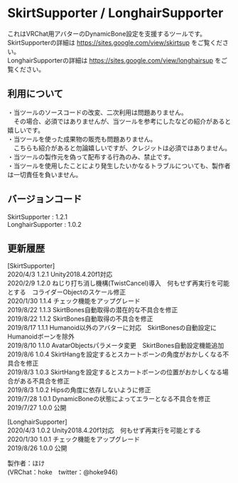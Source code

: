 # SkirtSupporter / LonghairSupporter
これはVRChat用アバターのDynamicBone設定を支援するツールです。  
SkirtSupporterの詳細は https://sites.google.com/view/skirtsup をご覧ください。  
LonghairSupporterの詳細は https://sites.google.com/view/longhairsup をご覧ください。  

## 利用について
・当ツールのソースコードの改変、二次利用は問題ありません。  
　その場合、必須ではありませんが、当ツールを参考にしたなどの紹介があると嬉しいです。  
・当ツールを使った成果物の販売も問題ありません。  
　こちらも紹介があると勿論嬉しいですが、クレジットは必須ではありません。  
・当ツールの製作元を偽って配布する行為のみ、禁止です。  
・当ツールを使用したことにより発生したいかなるトラブルについても、製作者は一切責任を負いません。  

## バージョンコード
SkirtSupporter : 1.2.1  
LonghairSupporter : 1.0.2  
  
## 更新履歴
[SkirtSupporter]  
2020/4/3  1.2.1 Unity2018.4.20f1対応  
2020/2/9  1.2.0 ねじり打ち消し機構(TwistCancel)導入　何もせず再実行を可能とする　コライダーObjectのスケール修正  
2020/1/30 1.1.4 チェック機能をアップグレード  
2019/8/22 1.1.3 SkirtBones自動取得の潜在的な不具合を修正  
2019/8/22 1.1.2 SkirtBones自動取得の不具合を修正  
2019/8/17 1.1.1 Humanoid以外のアバターに対応　SkirtBonesの自動設定にHumanoidボーンを除外  
2019/8/10 1.1.0 AvatarObjectsパラメータ変更　SkirtBones自動設定機能追加  
2019/8/6  1.0.4 SkirtHangを設定するとスカートボーンの角度がおかしくなる不具合を修正  
2019/8/3  1.0.3 SkirtHangを設定するとスカートボーンの位置がおかしくなる場合がある不具合を修正  
2019/8/3  1.0.2 Hipsの角度に依存しないように修正  
2019/7/28 1.0.1 DynamicBoneの状態によってエラーとなる不具合を修正  
2019/7/27 1.0.0 公開  
  
[LonghairSupporter]  
2020/4/3  1.0.2 Unity2018.4.20f1対応　何もせず再実行を可能とする  
2020/1/30 1.0.1 チェック機能をアップグレード  
2019/8/26 1.0.0 公開  
  
  
製作者：ほけ  
(VRChat：hoke　twitter：@hoke946)